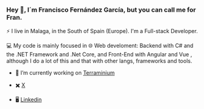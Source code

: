 ### Hey  👋, I´m Francisco Fernández García, but you can call me for Fran.

⚡ I live in Malaga, in the South of Spain (Europe). I'm a Full-stack Developer.

💻 My code is mainly focused in 🌐 Web develoment: Backend with C# and the .NET Framework and .Net Core, and Front-End with Angular and Vue , although I do a lot of this and that with other langs, frameworks and tools.

- 🔭 I’m currently working on [Terraminium](https://www.terraminium.com/ "Administración de Fincas")

- ✖️ [X](https://x.com/Mr_Wolf_I_s_p "Twitter")
- 🖥️ [Linkedin](https://www.linkedin.com/in/mrwolfisolveproblems/)
